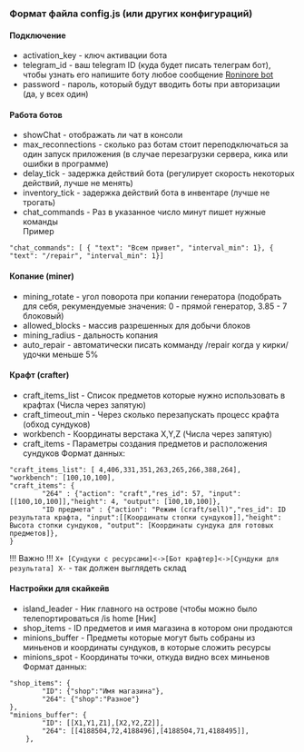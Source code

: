 ### Формат файла config.js (или других конфигураций)

#### Подключение
- activation_key - ключ активации бота
- telegram_id - ваш telegram ID (куда будет писать телеграм бот), чтобы узнать его напишите боту любое сообщение [Roninore bot](http://t.me/roninore_bot)
- password - пароль, который будут вводить боты при авторизации (да, у всех один)

#### Работа ботов
- showChat - отображать ли чат в консоли
- max_reconnections - сколько раз ботам стоит переподключаться за один запуск приложения (в случае перезагрузки сервера, кика или ошибки в программе)
- delay_tick - задержка действий бота (регулирует скорость некоторых действий, лучше не менять)
- inventory_tick - задержка действий бота в инвентаре (лучше не трогать)
- chat_commands - Раз в указанное число минут пишет нужные команды  
Пример
```
"chat_commands": [ { "text": "Всем привет", "interval_min": 1}, { "text": "/repair", "interval_min": 1}]
```
 
#### Копание (miner)
- mining_rotate - угол поворота при копании генератора (подобрать для себя, рекумендуемые значения: 0 - прямой генератор, 3.85 - 7 блоковый)
- allowed_blocks - массив разрешенных для добычи блоков
- mining_radius - дальность копания
- auto_repair - автоматически писать комманду /repair когда у кирки/удочки меньше 5%

#### Крафт (crafter)
- craft_items_list - Список предметов которые нужно использовать в крафтах (Числа через запятую)
- craft_timeout_min - Через сколько перезапускать процесс крафта (обход сундуков)  
- workbench - Координаты верстака X,Y,Z (Числа через запятую)  
- craft_items - Параметры создания предметов и расположения сундуков
Формат данных:
```
"craft_items_list": [ 4,406,331,351,263,265,266,388,264],
"workbench": [100,10,100],
"craft_items": {
        "264" : {"action": "craft","res_id": 57, "input": [[100,10,100]],"height": 4, "output": [100,10,100]},
        "ID предмета" : {"action": "Режим (craft/sell)","res_id": ID результата крафта, "input":[[Координаты стопки сундуков]],"height": Высота стопки сундуков, "output": [Координаты сундука для готовых предметов]},
}
```
!!! Важно !!! `X+ [Сундуки с ресурсами]<->[Бот крафтер]<->[Сундуки для результата] X-` - так должен выглядеть склад 

#### Настройки для скайкейв
- island_leader - Ник главного на острове (чтобы можно было телепортироваться /is home [Ник]
- shop_items - ID предметов и имя магазина в котором они продаются
- minions_buffer - Предметы которые могут быть собраны из миньенов и координаты сундуков, в которые сложить ресурсы
- minions_spot - Координаты точки, откуда видно всех миньенов  
Формат данных:
```
"shop_items": {
        "ID": {"shop":"Имя магазина"},
        "264": {"shop":"Разное"}
},
"minions_buffer": {
        "ID": [[X1,Y1,Z1],[X2,Y2,Z2]],
        "264": [[4188504,72,4188496],[4188504,71,4188495]],
    },
